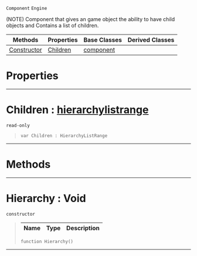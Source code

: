  `Component` `Engine`



(NOTE) Component that gives an game object the ability to have child objects and Contains a list of children.

|Methods|Properties|Base Classes|Derived Classes|
|---|---|---|---|
|[ Constructor](https://plasmaengine.github.io/PlasmaDocs/Plasma1/C++/code_reference/class_reference/hierarchy.markdown#hierarchy-void)|[ Children](https://plasmaengine.github.io/PlasmaDocs/Plasma1/C++/code_reference/class_reference/hierarchy.markdown#children-plasma-engine-doc)|[component](https://plasmaengine.github.io/PlasmaDocs/Plasma1/C++/code_reference/class_reference/component.markdown)| |


 #  Properties


---  
 #  Children : [hierarchylistrange](https://plasmaengine.github.io/PlasmaDocs/Plasma1/C++/code_reference/class_reference/hierarchylistrange.markdown)

 `read-only`

> 
> ``` lang=cpp, name=Lightning
> var Children : HierarchyListRange


---  
 #  Methods


---  
 #  Hierarchy : Void

 `constructor`

> 
> |Name|Type|Description|
> |---|---|---|
> ``` lang=cpp, name=Lightning
> function Hierarchy()
> ``` 


---  
 

 